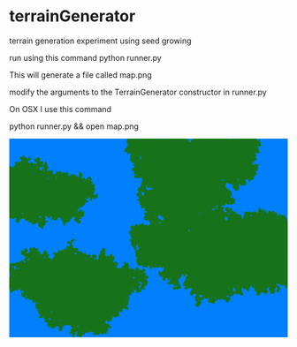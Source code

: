 terrainGenerator
================

terrain generation experiment using seed growing

run using this command
python runner.py

This will generate a file called map.png

modify the arguments to the TerrainGenerator constructor in runner.py

On OSX I use this command

python runner.py && open map.png


![sample generated map](map.png)